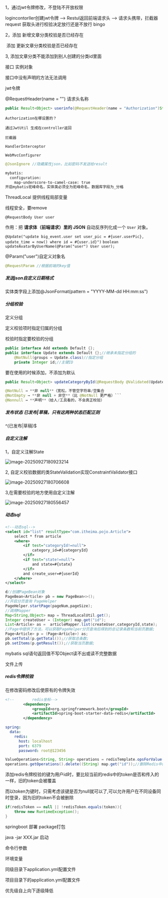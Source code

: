 

1，通过jwt令牌修改，不登陆不开放权限

logincontorller创建jwt令牌 --> Restul返回前端请求头 --> 请求头携带，拦截器request 获取头进行校验决定放行还是不放行          bingo

2，添加 新增文章分类校验是否已经存在

​      添加 更新文章分类校验是否已经存在

3, 添加文章分类不能添加到别人创建的分类id里面

接口 实例对象

接口中没有声明的方法无法调用

jwt令牌

@RequestHeader(name = "") 请求头名称

```java
public Result<Object> userinfo(@RequestHeader(name = "Authorization")String token)
```

`Authorization在哪设置的？`

`通过JwtUtil 生成在controller返回`

`拦截器`

`HandlerInterceptor`

`WebMvcConfigurer`

```java
@JsonIgnore //隐藏属性json，比如密码不发送给result
```

```xml
mybatis:
  configuration:
    map-underscore-to-camel-case: true
开启mybatis驼峰命名，实体类必须全为驼峰命名，数据库字段为_分格
```

ThreadLocal 提供线程局部变量

线程安全，要remove

`@RequestBody User user`

作用：把 **请求体（前端请求）里的 JSON** 自动反序列化成一个 `User` 对象。

`@Update("update big_event.user set user_pic = #{user.userPic}, update_time = now() where id = #{user.id}")`
`boolean updateAvatarByUserName(@Param("user") User user);`

@Param("user")自定义对象名

```java
@RequestParam //根据前端的key值
```

##### 发送json自定义日期格式

实体类字段上添加@JsonFormat(pattern = "YYYY-MM-dd HH:mm:ss")

##### 分组校验

定义分组

定义校验项时指定归属的分组

校验时指定要校验的分组

```java
public interface Add extends Default {};
public interface Update extends Default {};//继承未指定分组的
    @NotNull(groups = Update.class)//指定分组
    private Integer id;//主键ID
```

要在使用的时候添加，不添加为默认

```java
public Result<Object> updateCategoryById(@RequestBody @Validated(Update.class) Category category){}
```

```java
@NotNull → **非 null**（宽松，不管空字符串/空集合
@NotEmpty → **非 null + 非空**（比 @NotNull 更严格）```
@Nonnull → **声明**（给人/工具看的，不会真正校验）
```

##### 发布状态 已发布|草稿，只有这两种状态匹配正则

^(已发布|草稿)$

##### 自定义注解

1，自定义注解State

![image-20250927180923214](C:\Users\dell\AppData\Roaming\Typora\typora-user-images\image-20250927180923214.png)

2, 自定义校验数据的类StateValidation实现ConstraintValidator接口

![image-20250927180706608](D:\新桌面\练习\学习\java\SpringBoot\novel-manager\notemd_img\image-20250927180706608.png)

3,在需要校验的地方使用自定义注解

![image-20250927180556457](D:\新桌面\练习\学习\java\SpringBoot\novel-manager\notemd_img\image-20250927180556457.png)

##### 动态sql

```xml
<!--动态sql-->
<select id="list" resultType="com.itheima.pojo.Article">
    select * from article
    <where>
        <if test="categoryId!=null">
            category_id=#{categoryId}
        </if>
        <if test="state!=null">
            and state=#{state}
        </if>
        and create_user=#{userId}
    </where>
</select>
```

```java
d//创建PageBean对象
PageBean<Article> pb = new PageBean<>();
//开启分页查询 PageHelper
PageHelper.startPage(pageNum,pageSize);
//调用Mapper
Map<String,Object> map = ThreadLocalUtil.get();
Integer createUser = (Integer) map.get("id");
List<Article> as =  articleMapper.list(createUser,categoryId,state);
//Page中提供了方法，可以获取PageHelper分页查询后得到的总记录条数和当前页数据;
Page<Article> p = (Page<Article>) as;
pb.setTotal(p.getTotal());//获取总条数;
pb.setItems(p.getResult());//获取当页数据;
```

mybatis sql语句返回值不写Object读不出或读不完整数据

文件上传



##### redis令牌校验

在修改密码修改后使原有的令牌失效

```xml
<!--        redis坐标-->
        <dependency>
            <groupId>org.springframework.boot</groupId>
            <artifactId>spring-boot-starter-data-redis</artifactId>
        </dependency>
```

```yml
spring:
  data:
    redis:
      host: localhost
      port: 6379
      password: root@123456
```

```java
ValueOperations<String, String> operations = redisTemplate.opsForValue();
operations.getOperations().delete((String) map.get("id"));//删除Redis中的数据，根据键
```

添加redis令牌校验的键为用户id时，要比较当前的redis中的token是否和传入的一样，旧的token会被覆盖

而以token为键时，只需考虑该键是否为null就可以了,可以允许用户在不同设备同时登录，因为旧的token不会被删除

```java
if(redisToken == null || !redisToken.equals(token)){
    throw new RuntimeException();
}
```

springboot 部署 package打包

java -jar XXX.jar 启动

命令行参数

环境变量

同级目录下application.yml配置文件

项目目录下的application.yml配置文件

优先级自上向下逐级降低

